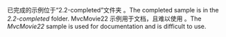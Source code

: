 <span data-ttu-id="7bd63-101">已完成的示例位于“2.2-completed”文件夹  。</span><span class="sxs-lookup"><span data-stu-id="7bd63-101">The completed sample is in the *2.2-completed* folder.</span></span> <span data-ttu-id="7bd63-102">MvcMovie22 示例用于文档，且难以使用  。</span><span class="sxs-lookup"><span data-stu-id="7bd63-102">The *MvcMovie22* sample is used for documentation and is difficult to use.</span></span>